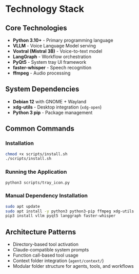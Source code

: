 # Technology Stack

## Core Technologies
- **Python 3.10+** - Primary programming language
- **VLLM** - Voice Language Model serving
- **Voxtral (Mistral 3B)** - Voice-to-text model
- **LangGraph** - Workflow orchestration
- **PyQt5** - System tray UI framework
- **faster-whisper** - Speech recognition
- **ffmpeg** - Audio processing

## System Dependencies
- **Debian 12** with GNOME + Wayland
- **xdg-utils** - Desktop integration (`xdg-open`)
- **Python 3 pip** - Package management

## Common Commands

### Installation
```bash
chmod +x scripts/install.sh
./scripts/install.sh
```

### Running the Application
```bash
python3 scripts/tray_icon.py
```

### Manual Dependency Installation
```bash
sudo apt update
sudo apt install -y python3 python3-pip ffmpeg xdg-utils
pip3 install vllm pyqt5 langgraph faster-whisper
```

## Architecture Patterns
- Directory-based tool activation
- Claude-compatible system prompts
- Function call-based tool usage
- Context folder integration (`agent/context/`)
- Modular folder structure for agents, tools, and workflows
